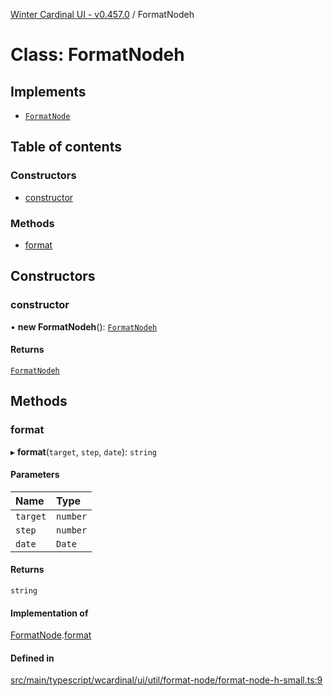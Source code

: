 [Winter Cardinal UI - v0.457.0](../index.md) / FormatNodeh

# Class: FormatNodeh

## Implements

- [`FormatNode`](../interfaces/FormatNode.md)

## Table of contents

### Constructors

- [constructor](FormatNodeh-1.md#constructor)

### Methods

- [format](FormatNodeh-1.md#format)

## Constructors

### constructor

• **new FormatNodeh**(): [`FormatNodeh`](FormatNodeh-1.md)

#### Returns

[`FormatNodeh`](FormatNodeh-1.md)

## Methods

### format

▸ **format**(`target`, `step`, `date`): `string`

#### Parameters

| Name | Type |
| :------ | :------ |
| `target` | `number` |
| `step` | `number` |
| `date` | `Date` |

#### Returns

`string`

#### Implementation of

[FormatNode](../interfaces/FormatNode.md).[format](../interfaces/FormatNode.md#format)

#### Defined in

[src/main/typescript/wcardinal/ui/util/format-node/format-node-h-small.ts:9](https://github.com/winter-cardinal/winter-cardinal-ui/blob/v0.457.0/src/main/typescript/wcardinal/ui/util/format-node/format-node-h-small.ts#L9)
